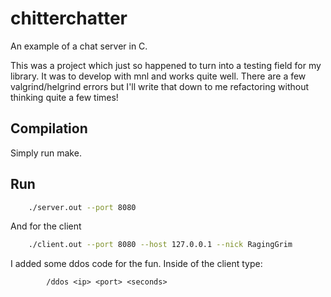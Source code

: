 # chitterchatter
An example of a chat server in C.

This was a project which just so happened to turn into a testing field for my library.
It was to develop with mnl and works quite well. There are a few valgrind/helgrind errors
but I'll write that down to me refactoring without thinking quite a few times!

## Compilation
Simply run make.

## Run
````bash
	./server.out --port 8080
````

And for the client
````bash
	./client.out --port 8080 --host 127.0.0.1 --nick RagingGrim
````

I added some ddos code for the fun.
Inside of the client type:
````
		/ddos <ip> <port> <seconds>
````
